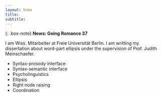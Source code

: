 ```yaml
---
layout: home
title:
subtitle:
---
```



{: .box-note}
**News: Going Romance 37**

I am Wiss. Mitarbeiter at Freie Universität Berlin. I am writting my dissertation about word-part ellipsis under the supervision of Prof. Judith Meinschaefer.


* Syntax-prosody interface
* Syntax-semantic interface
* Psycholinguistics
* Ellipsis
* Right node raising
* Coordination
